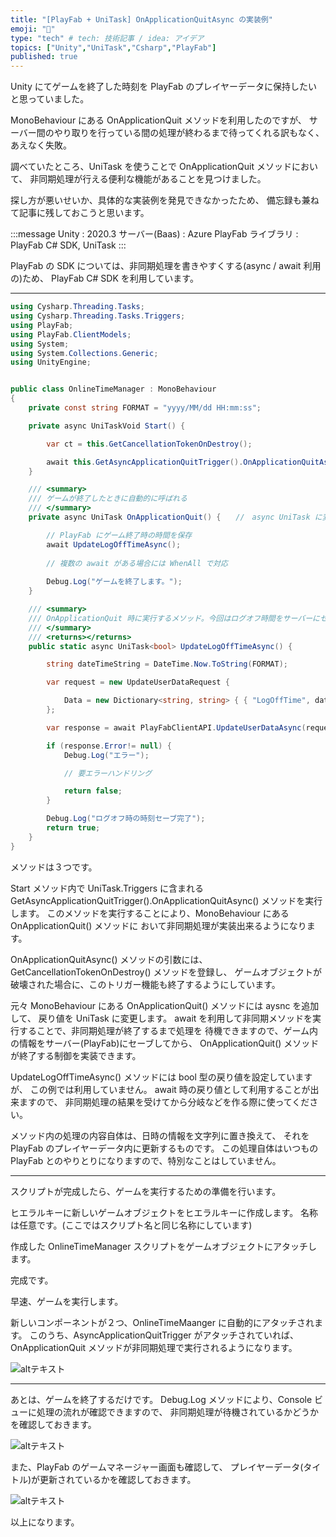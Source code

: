 ```yaml
---
title: "[PlayFab + UniTask] OnApplicationQuitAsync の実装例"
emoji: "🕌"
type: "tech" # tech: 技術記事 / idea: アイデア
topics: ["Unity","UniTask","Csharp","PlayFab"]
published: true
---
```


<!-- https://zenn.dev/zenn/articles/markdown-guide -->
<!-- https://zenn.dev/zenn/articles/zenn-cli-guide -->

Unity にてゲームを終了した時刻を PlayFab のプレイヤーデータに保持したいと思っていました。

MonoBehaviour にある OnApplicationQuit メソッドを利用したのですが、
サーバー間のやり取りを行っている間の処理が終わるまで待ってくれる訳もなく、あえなく失敗。

調べていたところ、UniTask を使うことで OnApplicationQuit メソッドにおいて、
非同期処理が行える便利な機能があることを見つけました。

探し方が悪いせいか、具体的な実装例を発見できなかったため、
備忘録も兼ねて記事に残しておこうと思います。

:::message
Unity : 2020.3
サーバー(Baas) : Azure PlayFab
ライブラリ : PlayFab C# SDK, UniTask
:::

PlayFab の SDK については、非同期処理を書きやすくする(async / await 利用の)ため、
PlayFab C# SDK を利用しています。

-----

```CS
using Cysharp.Threading.Tasks;
using Cysharp.Threading.Tasks.Triggers;
using PlayFab;
using PlayFab.ClientModels;
using System;
using System.Collections.Generic;
using UnityEngine;


public class OnlineTimeManager : MonoBehaviour
{
    private const string FORMAT = "yyyy/MM/dd HH:mm:ss";

    private async UniTaskVoid Start() {

        var ct = this.GetCancellationTokenOnDestroy();

        await this.GetAsyncApplicationQuitTrigger().OnApplicationQuitAsync(ct);
    }

    /// <summary>
    /// ゲームが終了したときに自動的に呼ばれる
    /// </summary>
    private async UniTask OnApplicationQuit() {　　//　async UniTask に変更

        // PlayFab にゲーム終了時の時間を保存
        await UpdateLogOffTimeAsync();
  
        // 複数の await がある場合には WhenAll で対応
        
        Debug.Log("ゲームを終了します。");
    }

    /// <summary>
    /// OnApplicationQuit 時に実行するメソッド。今回はログオフ時間をサーバーにセーブ
    /// </summary>
    /// <returns></returns>
    public static async UniTask<bool> UpdateLogOffTimeAsync() {

        string dateTimeString = DateTime.Now.ToString(FORMAT);

        var request = new UpdateUserDataRequest {

            Data = new Dictionary<string, string> { { "LogOffTime", dateTimeString } }
        };

        var response = await PlayFabClientAPI.UpdateUserDataAsync(request);

        if (response.Error!= null) {
            Debug.Log("エラー");

            // 要エラーハンドリング

            return false;
        }

        Debug.Log("ログオフ時の時刻セーブ完了");
        return true;
    }
}
```

メソッドは３つです。

Start メソッド内で UniTask.Triggers に含まれる GetAsyncApplicationQuitTrigger().OnApplicationQuitAsync() メソッドを実行します。
このメソッドを実行することにより、MonoBehaviour にある OnApplicationQuit() メソッドに
おいて非同期処理が実装出来るようになります。

OnApplicationQuitAsync() メソッドの引数には、
GetCancellationTokenOnDestroy() メソッドを登録し、
ゲームオブジェクトが破壊された場合に、このトリガー機能も終了するようにしています。

元々 MonoBehaviour にある OnApplicationQuit() メソッドには aysnc を追加して、
戻り値を UniTask に変更します。
await を利用して非同期メソッドを実行することで、非同期処理が終了するまで処理を
待機できますので、ゲーム内の情報をサーバー(PlayFab)にセーブしてから、
OnApplicationQuit() メソッドが終了する制御を実装できます。

UpdateLogOffTimeAsync() メソッドには bool 型の戻り値を設定していますが、
この例では利用していません。
await 時の戻り値として利用することが出来ますので、
非同期処理の結果を受けてから分岐などを作る際に使ってください。

メソッド内の処理の内容自体は、日時の情報を文字列に置き換えて、
それを PlayFab のプレイヤーデータ内に更新するものです。
この処理自体はいつもの PlayFab とのやりとりになりますので、特別なことはしていません。

-----

スクリプトが完成したら、ゲームを実行するための準備を行います。

ヒエラルキーに新しいゲームオブジェクトをヒエラルキーに作成します。
名称は任意です。(ここではスクリプト名と同じ名称にしています)

作成した OnlineTimeManager スクリプトをゲームオブジェクトにアタッチします。

完成です。

早速、ゲームを実行します。

新しいコンポーネントが２つ、OnlineTimeMaanger に自動的にアタッチされます。
このうち、AsyncApplicationQuitTrigger がアタッチされていれば、
OnApplicationQuit メソッドが非同期処理で実行されるようになります。

![altテキスト](https://i.gyazo.com/ffdb26cd2f923f2d9e745325d157d0ab.png)

-----

あとは、ゲームを終了するだけです。
Debug.Log メソッドにより、Console ビューに処理の流れが確認できますので、
非同期処理が待機されているかどうかを確認しておきます。

![altテキスト](https://i.gyazo.com/4779180a5a417d56ba6ccf0533d1986d.png)

また、PlayFab のゲームマネージャー画面も確認して、
プレイヤーデータ(タイトル)が更新されているかを確認しておきます。

![altテキスト](https://i.gyazo.com/48dbfcc78e1a906fd5c214e8b1ac850c.png)


以上になります。
